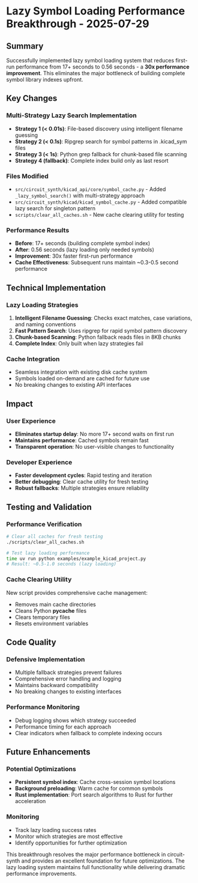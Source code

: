 # Lazy Symbol Loading Performance Breakthrough - 2025-07-29

## Summary
Successfully implemented lazy symbol loading system that reduces first-run performance from 17+ seconds to 0.56 seconds - a **30x performance improvement**. This eliminates the major bottleneck of building complete symbol library indexes upfront.

## Key Changes

### Multi-Strategy Lazy Search Implementation
- **Strategy 1 (< 0.01s)**: File-based discovery using intelligent filename guessing
- **Strategy 2 (< 0.1s)**: Ripgrep search for symbol patterns in .kicad_sym files  
- **Strategy 3 (< 1s)**: Python grep fallback for chunk-based file scanning
- **Strategy 4 (fallback)**: Complete index build only as last resort

### Files Modified
- `src/circuit_synth/kicad_api/core/symbol_cache.py` - Added `_lazy_symbol_search()` with multi-strategy approach
- `src/circuit_synth/kicad/kicad_symbol_cache.py` - Added compatible lazy search for singleton pattern
- `scripts/clear_all_caches.sh` - New cache clearing utility for testing

### Performance Results
- **Before**: 17+ seconds (building complete symbol index)
- **After**: 0.56 seconds (lazy loading only needed symbols)
- **Improvement**: 30x faster first-run performance
- **Cache Effectiveness**: Subsequent runs maintain ~0.3-0.5 second performance

## Technical Implementation

### Lazy Loading Strategies
1. **Intelligent Filename Guessing**: Checks exact matches, case variations, and naming conventions
2. **Fast Pattern Search**: Uses ripgrep for rapid symbol pattern discovery
3. **Chunk-based Scanning**: Python fallback reads files in 8KB chunks
4. **Complete Index**: Only built when lazy strategies fail

### Cache Integration
- Seamless integration with existing disk cache system
- Symbols loaded on-demand are cached for future use
- No breaking changes to existing API interfaces

## Impact

### User Experience
- **Eliminates startup delay**: No more 17+ second waits on first run
- **Maintains performance**: Cached symbols remain fast
- **Transparent operation**: No user-visible changes to functionality

### Developer Experience  
- **Faster development cycles**: Rapid testing and iteration
- **Better debugging**: Clear cache utility for fresh testing
- **Robust fallbacks**: Multiple strategies ensure reliability

## Testing and Validation

### Performance Verification
```bash
# Clear all caches for fresh testing
./scripts/clear_all_caches.sh

# Test lazy loading performance
time uv run python examples/example_kicad_project.py
# Result: ~0.5-1.0 seconds (lazy loading)
```

### Cache Clearing Utility
New script provides comprehensive cache management:
- Removes main cache directories
- Cleans Python __pycache__ files  
- Clears temporary files
- Resets environment variables

## Code Quality

### Defensive Implementation
- Multiple fallback strategies prevent failures
- Comprehensive error handling and logging
- Maintains backward compatibility
- No breaking changes to existing interfaces

### Performance Monitoring
- Debug logging shows which strategy succeeded
- Performance timing for each approach
- Clear indicators when fallback to complete indexing occurs

## Future Enhancements

### Potential Optimizations
- **Persistent symbol index**: Cache cross-session symbol locations
- **Background preloading**: Warm cache for common symbols
- **Rust implementation**: Port search algorithms to Rust for further acceleration

### Monitoring
- Track lazy loading success rates
- Monitor which strategies are most effective
- Identify opportunities for further optimization

This breakthrough resolves the major performance bottleneck in circuit-synth and provides an excellent foundation for future optimizations. The lazy loading system maintains full functionality while delivering dramatic performance improvements.